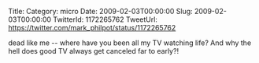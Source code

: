 Title: 
Category: micro
Date: 2009-02-03T00:00:00
Slug: 2009-02-03T00:00:00
TwitterId: 1172265762
TweetUrl: https://twitter.com/mark_philpot/status/1172265762

dead like me -- where have you been all my TV watching life? And why the hell does good TV always get canceled far to early?!